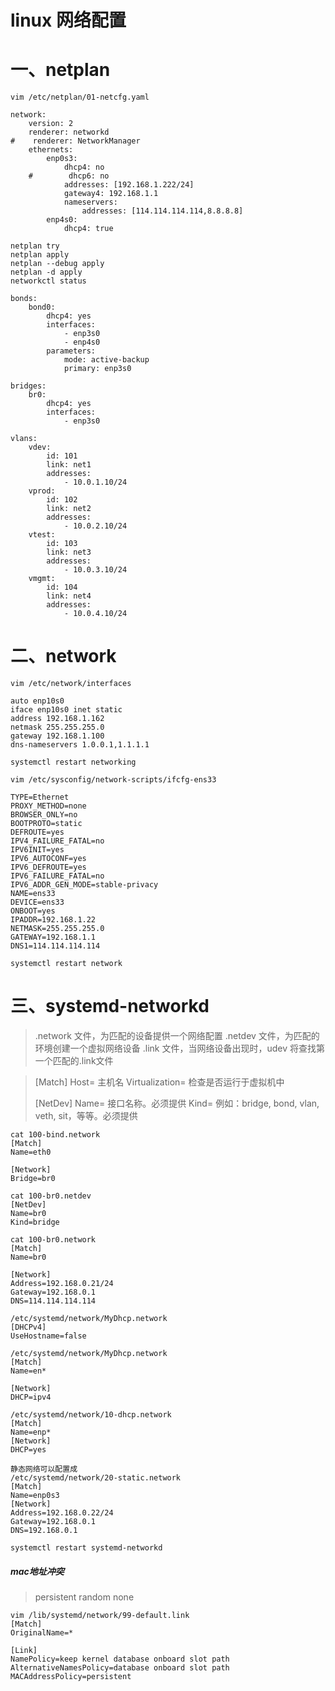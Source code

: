 # linux 网络配置

# 一、netplan

```
vim /etc/netplan/01-netcfg.yaml 

network:
    version: 2
    renderer: networkd
#    renderer: NetworkManager
    ethernets:
        enp0s3:
            dhcp4: no
    #        dhcp6: no
            addresses: [192.168.1.222/24]
            gateway4: 192.168.1.1
            nameservers:
                addresses: [114.114.114.114,8.8.8.8]
        enp4s0:
            dhcp4: true
```

```
netplan try
netplan apply
netplan --debug apply
netplan -d apply
networkctl status
```

```
bonds:
    bond0:
        dhcp4: yes
        interfaces:
            - enp3s0
            - enp4s0
        parameters:
            mode: active-backup
            primary: enp3s0
```

```
bridges:
    br0:
        dhcp4: yes
        interfaces:
            - enp3s0         
```

```
vlans:
    vdev:
        id: 101
        link: net1
        addresses:
            - 10.0.1.10/24
    vprod:
        id: 102
        link: net2
        addresses:
            - 10.0.2.10/24
    vtest:
        id: 103
        link: net3
        addresses:
            - 10.0.3.10/24
    vmgmt:
        id: 104
        link: net4
        addresses:
            - 10.0.4.10/24
```

# 二、network

```
vim /etc/network/interfaces

auto enp10s0
iface enp10s0 inet static
address 192.168.1.162
netmask 255.255.255.0
gateway 192.168.1.100
dns-nameservers 1.0.0.1,1.1.1.1

systemctl restart networking
```

```
vim /etc/sysconfig/network-scripts/ifcfg-ens33

TYPE=Ethernet
PROXY_METHOD=none
BROWSER_ONLY=no
BOOTPROTO=static
DEFROUTE=yes
IPV4_FAILURE_FATAL=no
IPV6INIT=yes
IPV6_AUTOCONF=yes
IPV6_DEFROUTE=yes
IPV6_FAILURE_FATAL=no
IPV6_ADDR_GEN_MODE=stable-privacy
NAME=ens33
DEVICE=ens33
ONBOOT=yes
IPADDR=192.168.1.22
NETMASK=255.255.255.0
GATEWAY=192.168.1.1
DNS1=114.114.114.114

systemctl restart network
```

# 三、systemd-networkd

> .network 文件，为匹配的设备提供一个网络配置
> .netdev 文件，为匹配的环境创建一个虚拟网络设备
> .link 文件，当网络设备出现时，udev 将查找第一个匹配的.link文件

> [Match] 
> Host= 主机名
> Virtualization= 检查是否运行于虚拟机中
>
> [NetDev] 
> Name= 接口名称。必须提供
> Kind= 例如：bridge, bond, vlan, veth, sit，等等。必须提供

```
cat 100-bind.network
[Match]
Name=eth0

[Network]
Bridge=br0

cat 100-br0.netdev
[NetDev]
Name=br0
Kind=bridge

cat 100-br0.network
[Match]
Name=br0

[Network]
Address=192.168.0.21/24
Gateway=192.168.0.1
DNS=114.114.114.114
```

```
/etc/systemd/network/MyDhcp.network
[DHCPv4]
UseHostname=false
```

```
/etc/systemd/network/MyDhcp.network
[Match]
Name=en*

[Network]
DHCP=ipv4
```

```
/etc/systemd/network/10-dhcp.network
[Match]
Name=enp*
[Network]
DHCP=yes

静态网络可以配置成
/etc/systemd/network/20-static.network
[Match]
Name=enp0s3
[Network]
Address=192.168.0.22/24
Gateway=192.168.0.1
DNS=192.168.0.1
```

```
systemctl restart systemd-networkd
```

##### mac地址冲突

> persistent
> random
> none

```
vim /lib/systemd/network/99-default.link
[Match]
OriginalName=*

[Link]
NamePolicy=keep kernel database onboard slot path
AlternativeNamesPolicy=database onboard slot path
MACAddressPolicy=persistent
```

